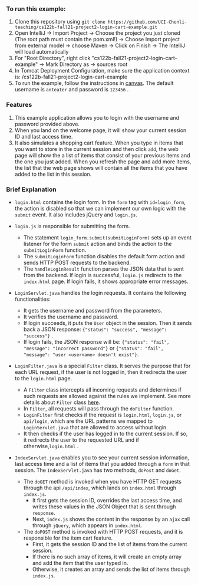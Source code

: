 ### To run this example:
1. Clone this repository using `git clone https://github.com/UCI-Chenli-teaching/cs122b-fall21-project2-login-cart-example.git`
2. Open IntelliJ -> Import Project -> Choose the project you just cloned (The root path must contain the pom.xml!) -> Choose Import project from external model -> choose Maven -> Click on Finish -> The IntelliJ will load automatically
3. For "Root Directory", right click "cs122b-fall21-project2-login-cart-example" -> Mark Directory as -> sources root
4. In Tomcat Deployment Configuration, make sure the application context is: /cs122b-fall21-project2-login-cart-example
5. To run the example, follow the instructions in [canvas](https://canvas.eee.uci.edu/courses/40150/pages/intellij-idea-tomcat-configuration). The default username is `anteater` and password is `123456` .

### Features
1. This example application allows you to login with the username and password provided above.
2. When you land on the welcome page, it will show your current session ID and last access time. 
3. It also simulates a shopping cart feature. When you type in items that you want to store in the current session and then click `add`, the web page will show the a list of items that consist of your previous items and the one you just added. When you refresh the page and add more items, the list that the web page shows will contain all the items that you have added to the list in this session. 

### Brief Explanation

- `login.html` contains the login form. In the `form` tag with `id=login_form`, the action is disabled so that we can implement our own logic with the `submit` event. It also includes jQuery and `login.js`.


- `login.js` is responsible for submitting the form. 
  - The statement `login_form.submit(submitLoginForm)` sets up an event listener for the form `submit` action and binds the action to the `submitLoginForm` function. 
  - The `submitLoginForm` function disables the default form action and sends HTTP POST requests to the backend.
  - The `handleLoginResult` function parses the JSON data that is sent from the backend. If login is successful, `login.js` redirects to the `index.html` page. If login fails, it shows appropriate error messages.


- `LoginServlet.java` handles the login requests. It contains the following functionalities:
  - It gets the username and password from the parameters.
  - It verifies the username and password.
  - If login succeeds, it puts the `User` object in the session. Then it sends back a JSON response: `{"status": "success", "message": "success"}` .
  - If login fails, the JSON response will be: `{"status": "fail", "message": "incorrect password"}` or `{"status": "fail", "message": "user <username> doesn't exist"}`.
   
 
- `LoginFilter.java` is a special `Filter` class. It serves the purpose that for each URL request, if the user is not logged in, then it redirects the user to the `login.html` page. 
   - A `Filter` class intercepts all incoming requests and determines if such requests are allowed against the rules we implement. See more details about `Filter` class [here](http://tutorials.jenkov.com/java-servlets/servlet-filters.html).
   - In `Filter`, all requests will pass through the `doFilter` function.
   - `LoginFilter` first checks if the request is `login.html`, `login.js`, or `api/login`, which are the URL patterns we mapped to `LoginServlet.java` that are allowed to access without login.
   - It then checks if the user has logged in to the current session. If so, it redirects the user to the requested URL and if otherwise,`login.html` .
  
- `IndexServlet.java` enables you to see your current session information, last access time and a list of items that you added through a `form` in that session. The `IndexServlet.java` has two methods, `doPost` and `doGet`.
  * The `doGET` method is invoked when you have HTTP GET requests through the api `/api/index`, which lands on `index.html` through `index.js`.
    * It first gets the session ID, overrides the last access time, and writes these values in the JSON Object that is sent through `response`. 
    * Next, `index.js` shows the content in the response by an `ajax` call through `jQuery`, which appears in `index.html`.
  * The `doPOST` method is invoked with HTTP POST requests, and it is responsible for the item cart feature.    
    * First, it gets the session ID and the list of items from the current session.
    * If there is no such array of items, it will create an empty array and add the item that the user typed in.
    * Otherwise, it creates an array and sends the list of items through `index.js`.
